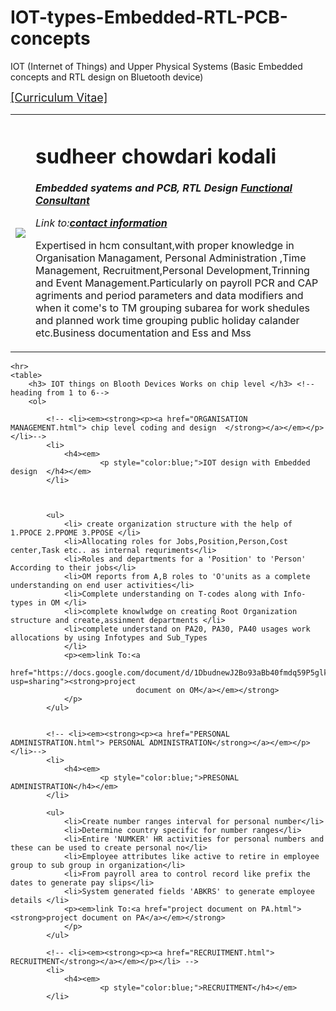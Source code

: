 # IOT-types-Embedded-RTL-PCB-concepts
IOT (Internet of Things) and Upper Physical Systems (Basic Embedded concepts and RTL design on Bluetooth device)
<!DOCTYPE html,,
<html>

<head>
    <meta charset="utm-8">
    <title> IOT with Embedded,RTL Design </title>
</head>

<body>
    <table cellspacing="20">
        <tr>
            <td><img src="sun.jpg"></td>
            <a href="pdf/Resume_KrishnaGiri.pdf"><font size="4">[Curriculum Vitae]</font></a>
            <td>
                <h1>sudheer chowdari kodali</h1>
                <p><em><strong> Embedded syatems and PCB, RTL Design <a
                                href="https://www.linkedin.com/in/sudheer-chowdari-kodali-04175a12a?lipi=urn%3Ali%3Apage%3Ad_flagship3_profile_view_base_contact_details%3Bc57RwNHZTJunxD87o1ZD8g%3D%3D">Functional
                                Consultant</a></strong></em></p>
                <p><em>Link to:<a href="contact information.html"><strong>contact information</a></em></strong></p>
                <p>Expertised in hcm consultant,with proper knowledge in Organisation Managament, Personal
                    Administration ,Time Management, Recruitment,Personal Development,Trinning and Event
                    Management.Particularly on payroll PCR and CAP agriments and period parameters and data modifiers
                    and when it come's to TM grouping subarea for work shedules and planned work time grouping public
                    holiday calander etc.Business documentation and Ess and Mss </p>
            </td>
        </tr>
    </table>



    <hr>
    <table>
        <h3> IOT things on Blooth Devices Works on chip level </h3> <!--heading from 1 to 6-->
        <ol>

            <!-- <li><em><strong><p><a href="ORGANISATION MANAGEMENT.html"> chip level coding and design  </strong></a></em></p></li>-->
            <li>
                <h4><em>
                        <p style="color:blue;">IOT design with Embedded design  </h4></em>
            </li>



            <ul>
                <li> create organization structure with the help of 1.PPOCE 2.PPOME 3.PPOSE </li>
                <li>Allocating roles for Jobs,Position,Person,Cost center,Task etc.. as internal requriments</li>
                <li>Roles and departments for a 'Position' to 'Person' According to their jobs</li>
                <li>OM reports from A,B roles to 'O'units as a complete understanding on end user activities</li>
                <li>Complete understanding on T-codes along with Info-types in OM </li>
                <li>complete knowlwdge on creating Root Organization structure and create,assinment departments </li>
                <li>complete understand on PA20, PA30, PA40 usages work allocations by using Infotypes and Sub_Types
                </li>
                <p><em>link To:<a
                            href="https://docs.google.com/document/d/1DbudnewJ2Bo93aBb40fmdq59P5glkT9JUJCJM4F57ag/edit?usp=sharing"><strong>project
                                document on OM</a></em></strong>
                </p>
            </ul>


            <!-- <li><em><strong><p><a href="PERSONAL ADMINISTRATION.html"> PERSONAL ADMINISTRATION</strong></a></em></p></li>-->
            <li>
                <h4><em>
                        <p style="color:blue;">PRESONAL ADMINISTRATION</h4></em>
            </li>

            <ul>
                <li>Create number ranges interval for personal number</li>
                <li>Determine country specific for number ranges</li>
                <li>Entire 'NUMKER' HR activities for personal numbers and these can be used to create personal no</li>
                <li>Employee attributes like active to retire in employee group to sub group in organization</li>
                <li>From payroll area to control record like prefix the dates to generate pay slips</li>
                <li>System generated fields 'ABKRS' to generate employee details </li>
                <p><em>link To:<a href="project document on PA.html"><strong>project document on PA</a></em></strong>
                </p>
            </ul>

            <!-- <li><em><strong><p><a href="RECRUITMENT.html"> RECRUITMENT</strong></a></em></p></li> -->
            <li>
                <h4><em>
                        <p style="color:blue;">RECRUITMENT</h4></em>
            </li>
